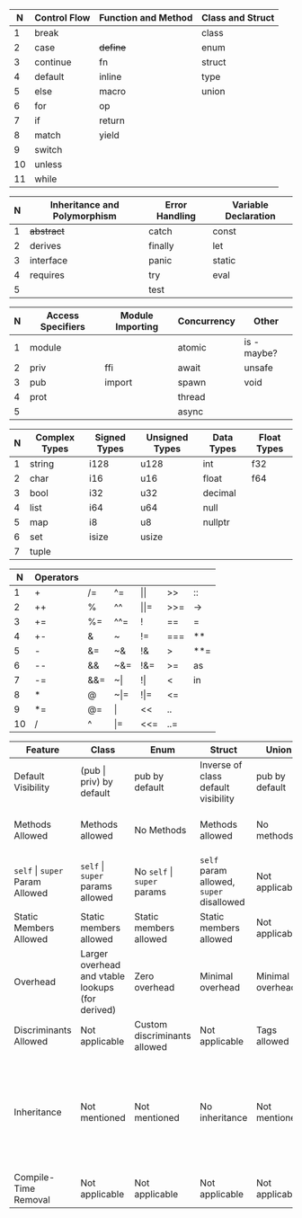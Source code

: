 | **N** | **Control Flow** | **Function and Method** | **Class and Struct** |
|-------|------------------|-------------------------|----------------------|
|   1   | break            |                         | class                |
|   2   | case             | ~~define~~              | enum                 |
|   3   | continue         | fn                      | struct               |
|   4   | default          | inline                  | type                 |
|   5   | else             | macro                   | union                |
|   6   | for              | op                      |                      |
|   7   | if               | return                  |                      |
|   8   | match            | yield                   |                      |
|   9   | switch           |                         |                      |
|   10  | unless           |                         |                      |
|   11  | while            |                         |                      |

| **N** | **Inheritance and Polymorphism** | **Error Handling** | **Variable Declaration** |
|-------|----------------------------------|--------------------|--------------------------|
|   1   | ~~abstract~~                     | catch              | const                    |
|   2   | derives                          | finally            | let                      |
|   3   | interface                        | panic              | static                   |
|   4   | requires                         | try                | eval                     |
|   5   |                                  | test               |                          |

| **N** | **Access Specifiers** | **Module Importing** | **Concurrency** | **Other**   |
|-------|-----------------------|----------------------|-----------------|-------------|
|   1   | module                |                      | atomic          | is - maybe? |
|   2   | priv                  | ffi                  | await           | unsafe      |
|   3   | pub                   | import               | spawn           | void        |
|   4   | prot                  |                      | thread          |             |
|   5   |                       |                      | async           |             |

| **N** | **Complex Types** | **Signed Types** | **Unsigned Types** | **Data Types** | **Float Types** |
|-------|-------------------|------------------|--------------------|----------------|-----------------|
|   1   | string            | i128             | u128               | int            | f32             |
|   2   | char              | i16              | u16                | float          | f64             |
|   3   | bool              | i32              | u32                | decimal        |                 |
|   4   | list              | i64              | u64                | null           |                 |
|   5   | map               | i8               | u8                 | nullptr        |                 |
|   6   | set               | isize            | usize              |                |                 |
|   7   | tuple             |                  |                    |                |                 |

| **N** | **Operators** |     |      |       |     |     |
|-------|---------------|-----|------|-------|-----|-----|
|   1   | +             | /=  | ^=   | \|\|  | >>  | ::  |
|   2   | ++            | %   | ^^   | \|\|= | >>= | ->  |
|   3   | +=            | %=  | ^^=  | !     | ==  | =   |
|   4   | +-            | &   | ~    | !=    | === | **  |
|   5   | -             | &=  | ~&   | !&    | >   | **= |
|   6   | --            | &&  | ~&=  | !&=   | >=  | as  |
|   7   | -=            | &&= | ~\|  | !\|   | <   | in  |
|   8   | *             | @   | ~\|= | !\|=  | <=  |     |
|   9   | *=            | @=  | \|   | <<    | ..  |     |
|   10  | /             | ^   | \|=  | <<=   | ..= |     |

|           **Feature**           |                     **Class**                    |            **Enum**           |             **Struct**                          |     **Union**    | **Interface** | **Abstract** |
|---------------------------------|--------------------------------------------------|-------------------------------|-------------------------------------------------|------------------|---------------|--------------|
| Default Visibility              | (pub \| priv) by default                         | pub by default                | Inverse of class default visibility             | pub by default   | Only pub visibility | (pub \| priv) by default |
| Methods Allowed                 | Methods allowed                                  | No Methods                    | Methods allowed                                 | No methods       | Methods cannot contain implementations | Methods can contain implementations or have defaults |
| `self` \| `super` Param Allowed | `self` \| `super` params allowed                 | No `self` \| `super` params   | `self` param allowed, `super` disallowed        | Not applicable   | `self` \| `super` params allowed | `self` \| `super` params allowed |
| Static Members Allowed          | Static members allowed                           | Static members allowed        | Static members allowed                          | Not applicable   | Not applicable | Not applicable |
| Overhead                        | Larger overhead and vtable lookups (for derived) | Zero overhead                 | Minimal overhead                                | Minimal overhead | No vtable lookup | Large overhead (during compile) |
| Discriminants Allowed           | Not applicable                                   | Custom discriminants allowed  | Not applicable                                  | Tags allowed     | Not applicable | Not applicable |
| Inheritance                     | Not mentioned                                    | Not mentioned                 | No inheritance                                  | Not mentioned    | Any inherited object must implement all methods | Only methods without an implementation must be implemented; default implementations raise warnings if not implemented |
| Compile-Time Removal            | Not applicable                                   | Not applicable                | Not applicable                                  | Not applicable   | Removed after compile | Removed after compile |

